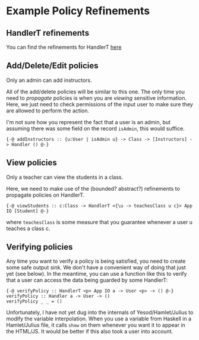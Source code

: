 # Example Policy Refinements

## HandlerT refinements

You can find the refinements for HandlerT [here](https://github.com/jbrown215/binah/blob/master/policies/Policies.hs#L18-L34)

## Add/Delete/Edit policies

Only an admin can add instructors.


All of the add/delete policies will be similar to this one. 
The only time you need to *propagate* policies is when you are *viewing*
sensitive information. Here, we just need to check permissions of the input
user to make sure they are allowed to perform the action.


I'm not sure how you represent the fact that a user is an admin, but assuming there was some field on the record `isAdmin`, this would suffice.
```
{-@ addInstructors :: {u:User | isAdmin u} -> Class -> [Instructors] -> Handler () @-}
```

## View policies

Only a teacher can view the students in a class.

Here, we need to make use of the (bounded? abstract?) refinements to propagate policies on HandlerT.

```
{-@ viewStudents :: c:Class -> HandlerT <{\u -> teachesClass u c}> App IO [Student] @-}
```
where `teachesClass` is some measure that you guarantee whenever a user u teaches a class c.


## Verifying policies

Any time you want to verify a policy is being satisfied, you need to create some
safe output sink. We don't have a convenient way of doing that just yet (see below).
In the meantime, you can use a function like this to verify that a user can access the
data being guarded by some HandlerT:

```
{-@ verifyPolicy :: HandlerT <p> App IO a -> User <p> -> () @-}
verifyPolicy :: Handler a -> User -> ()
verifyPolicy _ _ = ()
```

Unfortunately, I have not yet dug into the internals of Yesod/Hamlet/Julius to modify
the variable interpolation. When you use a variable from Haskell in a Hamlet/Julius file,
it calls `show` on them whenever you want it to appear in the HTML/JS. It would be
better if this also took a user into account.
